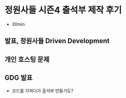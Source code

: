 # 정원사들 시즌4 출석부 제작 후기
* 30min

## 발표, 정원사들 Driven Development

## 개인 호스팅 문제

## GDG 발표
* 코드를 가져다가 출석부 만들기도?
